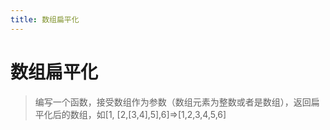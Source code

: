 ```yaml
---
title: 数组扁平化
---
```


# 数组扁平化
> 编写一个函数，接受数组作为参数（数组元素为整数或者是数组），返回扁平化后的数组，如[1, [2,[3,4],5],6]=>[1,2,3,4,5,6]

